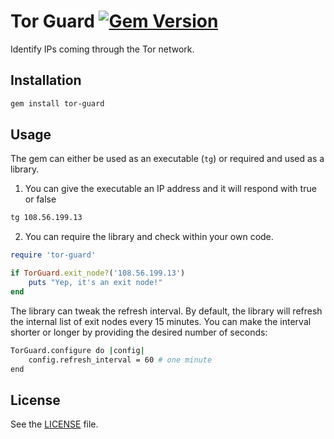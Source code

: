 Tor Guard [![Gem
Version](https://badge.fury.io/rb/tor-guard.svg)](https://badge.fury.io/rb/tor-guard)
=========

Identify IPs coming through the Tor network.

Installation
------------

```bash
gem install tor-guard
```

Usage
-----

The gem can either be used as an executable (`tg`) or required and used as a
library.

1. You can give the executable an IP address and it will respond with true or
   false

```bash
tg 108.56.199.13
```

2. You can require the library and check within your own code.

```ruby
require 'tor-guard'

if TorGuard.exit_node?('108.56.199.13')
    puts "Yep, it's an exit node!"
end
```

The library can tweak the refresh interval. By default, the library will
refresh the internal list of exit nodes every 15 minutes. You can make the
interval shorter or longer by providing the desired number of seconds:

```bash
TorGuard.configure do |config|
    config.refresh_interval = 60 # one minute
end
```

License
-------

See the [LICENSE](./LICENSE) file.
